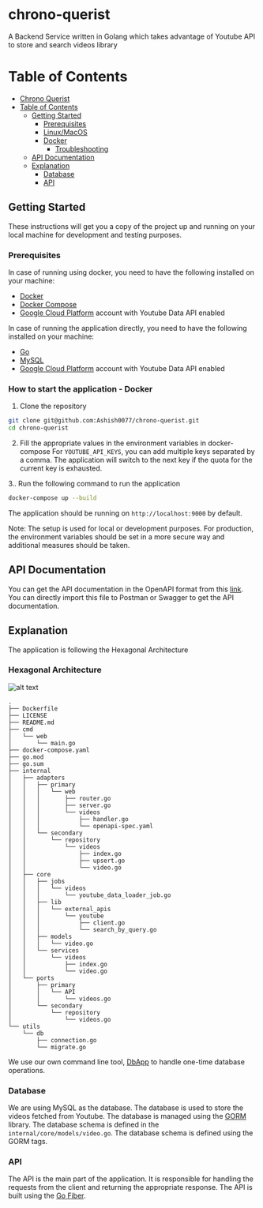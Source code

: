 # chrono-querist
A Backend Service written in Golang which takes advantage of Youtube API to store and search videos library

# Table of Contents
- [Chrono Querist](#chrono-querist)
- [Table of Contents](#table-of-contents)
  - [Getting Started](#getting-started)
    - [Prerequisites](#prerequisites)
    - [Linux/MacOS](#linuxmacos)
    - [Docker](#docker)
      - [Troubleshooting](#troubleshooting)
  - [API Documentation](#api-documentation)
  - [Explanation](#explanation)
      - [Database](#database)
    - [API](#api)

## Getting Started
These instructions will get you a copy of the project up and running on your local machine for development and testing purposes.
### Prerequisites
In case of running using docker, you need to have the following installed on your machine:
- [Docker](https://www.docker.com/)
- [Docker Compose](https://docs.docker.com/compose/)
- [Google Cloud Platform](https://cloud.google.com/) account with Youtube Data API enabled

In case of running the application directly, you need to have the following installed on your machine:
- [Go](https://golang.org/)
- [MySQL](https://www.mysql.com/)
- [Google Cloud Platform](https://cloud.google.com/) account with Youtube Data API enabled

### How to start the application - Docker
1. Clone the repository
```bash
git clone git@github.com:Ashish0077/chrono-querist.git 
cd chrono-querist
```
2. Fill the appropriate values in the environment variables in docker-compose
For `YOUTUBE_API_KEYS`, you can add multiple keys separated by a comma. The application will switch to the next key if the quota for the current key is exhausted.

3.. Run the following command to run the application
```bash
docker-compose up --build
```

The application should be running on `http://localhost:9000` by default.

Note: The setup is used for local or development purposes. For production, the environment variables should be set in a more secure way and additional measures should be taken.

## API Documentation
<!-- internal/adapters/primary/web/videos/openapi-spec.yaml -->
You can get the API documentation in the OpenAPI format from this [link](internal/adapters/primary/web/videos/openapi-spec.yaml).
You can directly import this file to Postman or Swagger to get the API documentation.

## Explanation
The application is following the Hexagonal Architecture

### Hexagonal Architecture
![alt text](https://miro.medium.com/v2/resize:fit:1170/1*aD3zDFzcF5Y2_27dvU213Q.png)

```
.
├── Dockerfile
├── LICENSE
├── README.md
├── cmd
│   └── web
│       └── main.go
├── docker-compose.yaml
├── go.mod
├── go.sum
├── internal
│   ├── adapters
│   │   ├── primary
│   │   │   └── web
│   │   │       ├── router.go
│   │   │       ├── server.go
│   │   │       └── videos
│   │   │           ├── handler.go
│   │   │           └── openapi-spec.yaml
│   │   └── secondary
│   │       └── repository
│   │           └── videos
│   │               ├── index.go
│   │               ├── upsert.go
│   │               └── video.go
│   ├── core
│   │   ├── jobs
│   │   │   └── videos
│   │   │       └── youtube_data_loader_job.go
│   │   ├── lib
│   │   │   └── external_apis
│   │   │       └── youtube
│   │   │           ├── client.go
│   │   │           └── search_by_query.go
│   │   ├── models
│   │   │   └── video.go
│   │   └── services
│   │       └── videos
│   │           ├── index.go
│   │           └── video.go
│   └── ports
│       ├── primary
│       │   └── API
│       │       └── videos.go
│       └── secondary
│           └── repository
│               └── videos.go
└── utils
    └── db
        ├── connection.go
        └── migrate.go
```

   
We use our own command line tool, [DbApp](#dbapp) to handle one-time database operations.

### Database
We are using MySQL as the database. The database is used to store the videos fetched from Youtube. The database is managed using the [GORM](https://gorm.io/) library. The database schema is defined in the `internal/core/models/video.go`. The database schema is defined using the GORM tags.

### API
The API is the main part of the application. It is responsible for handling the requests from the client and returning the appropriate response. The API is built using the [Go Fiber](https://docs.gofiber.io/api/fiber).
